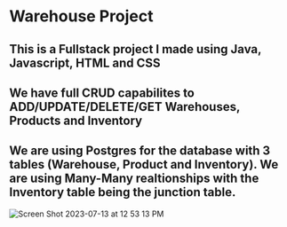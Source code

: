 # Warehouse Project
## This is a Fullstack project I made using Java, Javascript, HTML and CSS
## We have full CRUD capabilites to ADD/UPDATE/DELETE/GET Warehouses, Products and Inventory
## We are using Postgres for the database with 3 tables (Warehouse, Product and Inventory). We are using Many-Many realtionships with the Inventory table being the junction table.


![Screen Shot 2023-07-13 at 12 53 13 PM](https://github.com/chrisbehrens84/warehouseProject/assets/137439277/7e24f937-aa1d-4ca2-8d3b-ef33d1fcc1ce)
